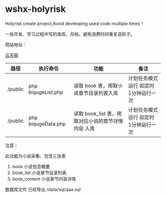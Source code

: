 # wshx-holyrisk
Holyrisk create project,Avoid developing used code multiple times！



一些开发、学习过程中写的类库、存档，避免浪费时间重复造轮子。

网站地址：

[云天阁](https://wangshengxian.com/)



| 路径    | 执行命令           | 功能                                                | 备注                                  |
| ------- | ------------------ | --------------------------------------------------- | ------------------------------------- |
| /public | php biqugeList.php | 读取  book 表，爬取小说章节目录列表入库             | 计划任务模式运行 如定时 1分钟运行一次 |
| /public | php biqugeData.php | 读取  book_list 表，爬取对应小说的章节详情内容 入库 | 计划任务模式运行 如定时 1分钟运行一次 |

注意：

此功能为小说采集、包含三张表

1.  book 小说信息概要
2. book_list 小说章节目录列表
3. book_content 小说章节内容详情

数据库文件 已经导出 /data/sql/aaa.sql